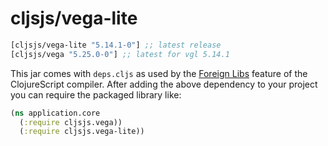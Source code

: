 # cljsjs/vega-lite

[](dependency)
```clojure
[cljsjs/vega-lite "5.14.1-0"] ;; latest release
[cljsjs/vega "5.25.0-0"] ;; latest for vgl 5.14.1
```
[](/dependency)

This jar comes with `deps.cljs` as used by the [Foreign Libs][flibs] feature
of the ClojureScript compiler. After adding the above dependency to your project
you can require the packaged library like:

```clojure
(ns application.core
  (:require cljsjs.vega))
  (:require cljsjs.vega-lite))
```

[flibs]: https://clojurescript.org/reference/packaging-foreign-deps
